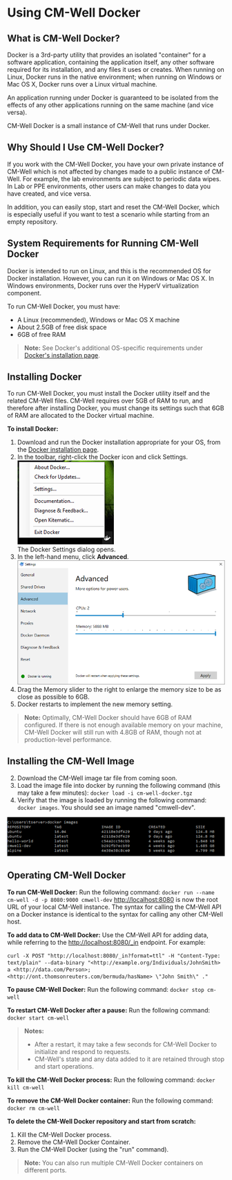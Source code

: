 # Using CM-Well Docker #

## What is CM-Well Docker? ##

Docker is a 3rd-party utility that provides an isolated "container" for a software application, containing the application itself, any other software required for its installation, and any files it uses or creates. When running on Linux, Docker runs in the native environment; when running on Windows or Mac OS X, Docker runs over a Linux virtual machine. 

An application running under Docker is guaranteed to be isolated from the effects of any other applications running on the same machine (and vice versa).

CM-Well Docker is a small instance of CM-Well that runs under Docker.

## Why Should I Use CM-Well Docker? ##
If you work with the CM-Well Docker, you have your own private instance of CM-Well which is not affected by changes made to a public instance of CM-Well. For example, the lab environments are subject to periodic data wipes. In Lab or PPE environments, other users can make changes to data you have created, and vice versa.

In addition, you can easily stop, start and reset the CM-Well Docker, which is especially useful if you want to test a scenario while starting from an empty repository. 

## System Requirements for Running CM-Well Docker ##
Docker is intended to run on Linux, and this is the recommended OS for Docker installation. However, you can run it on Windows or Mac OS X. In Windows environments, Docker runs over the HyperV virtualization component.

To run CM-Well Docker, you must have:

* A Linux (recommended), Windows or Mac OS X machine
* About 2.5GB of free disk space
* 6GB of free RAM

> **Note:** See Docker's additional OS-specific requirements under [Docker's installation page](https://docs.docker.com/engine/installation).

## Installing Docker ##
To run CM-Well Docker, you must install the Docker utility itself and the related CM-Well files. CM-Well requires over 5GB of RAM to run, and therefore after installing Docker, you must change its settings such that 6GB of RAM are allocated to the Docker virtual machine.

**To install Docker:**

1. Download and run the Docker installation appropriate for your OS, from the [Docker installation page](https://docs.docker.com/engine/installation). 
2. In the toolbar, right-click the Docker icon and click Settings.
<br/><img src="./_Images/DockerRightClickMenu.png"><br/>The Docker Settings dialog opens.
1.  In the left-hand menu, click **Advanced**.<br/><img src="./_Images/DockerAdvancedSettings.png">
2.  Drag the Memory slider to the right to enlarge the memory size to be as close as possible to 6GB.
3.  Docker restarts to implement the new memory setting.

>**Note:** Optimally, CM-Well Docker should have 6GB of RAM configured. If there is not enough available memory on your machine, CM-Well Docker will still run with 4.8GB of RAM, though not at production-level performance.

## Installing the CM-Well Image ##
2. Download the CM-Well image tar file from coming soon.
3. Load the image file into docker by running the following command (this may take a few minutes): 
    `docker load -i cm-well-docker.tgz`
1. Verify that the image is loaded by running the following command:
    `docker images`. You should see an image named "cmwell-dev".

<img src=./_Images/DockerImages.png>

## Operating CM-Well Docker ##

**To run CM-Well Docker:**
Run the following command: `docker run --name cm-well -d -p 8080:9000 cmwell-dev`
[http://localhost:8080](http://localhost:8080) is now the root URL of your local CM-Well instance. The syntax for calling the CM-Well API on a Docker instance is identical to the syntax for calling any other CM-Well host.

**To add data to CM-Well Docker:**
Use the CM-Well API for adding data, while referring to the [http://localhost:8080/_in](http://localhost:8080/_in) endpoint. For example:

    curl -X POST "http://localhost:8080/_in?format=ttl" -H "Content-Type: text/plain" --data-binary "<http://example.org/Individuals/JohnSmith> a <http://data.com/Person>;  <http://ont.thomsonreuters.com/bermuda/hasName> \"John Smith\" ."

**To pause CM-Well Docker:**
Run the following command: `docker stop cm-well`

**To restart CM-Well Docker after a pause:**
Run the following command: `docker start cm-well`

> **Notes:** 
> * After a restart, it may take a few seconds for CM-Well Docker to initialize and respond to requests.
> * CM-Well's state and any data added to it are retained through stop and start operations.

**To kill the CM-Well Docker process:**
Run the following command: `docker kill cm-well`

**To remove the CM-Well Docker container:**
Run the following command: `docker rm cm-well`

**To delete the CM-Well Docker repository and start from scratch:**
1. Kill the CM-Well Docker process.
2. Remove the CM-Well Docker Container.
3. Run the CM-Well Docker (using the "run" command).
 
> **Note:** You can also run multiple CM-Well Docker containers on different ports. 
